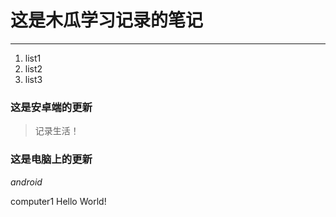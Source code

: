 # 这是木瓜学习记录的笔记
****
1. list1
2. list2
3. list3
### 这是安卓端的更新
> 记录生活！
### 这是电脑上的更新
*android*


computer1
Hello World!
